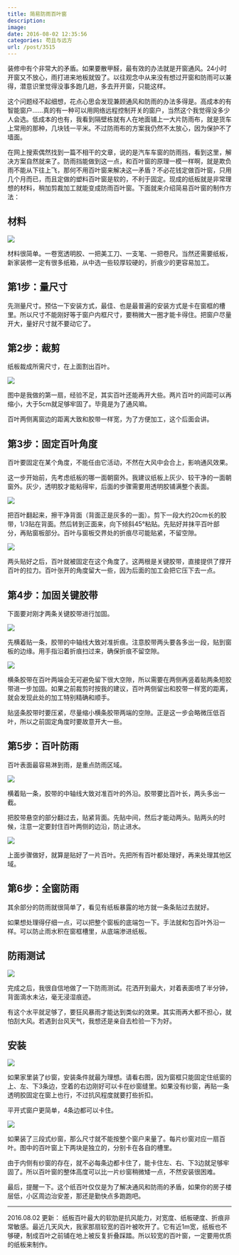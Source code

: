 ```yaml
---
title: 简易防雨百叶窗
description: 
image: 
date: 2016-08-02 12:35:56
categories: 苟且与远方
url: /post/3515
---
```


装修中有个非常大的矛盾。如果要散甲醛，最有效的办法就是开窗通风。24小时开窗又不放心，雨打进来地板就毁了。以往观念中从来没有想过开窗和防雨可以兼得，潜意识里觉得没事多跑几趟，多去开开窗，只能这样。

这个问题经不起细想，花点心思会发现兼顾通风和防雨的办法多得是。高成本的有智能窗户……真的有一种可以用网络远程控制开关的窗户，当然这个我觉得没多少人会选。低成本的也有，我看到隔壁栋就有人在地面铺上一大片防雨布，就是货车上常用的那种，几块钱一平米。不过防雨布的方案我仍然不太放心，因为保护不了墙面。

在网上搜索偶然找到一篇不相干的文章，说的是汽车车窗的防雨挡，看到这里，解决方案自然就来了。防雨挡能做到这一点，和百叶窗的原理一模一样啊，就是欺负雨不能从下往上飞，那何不用百叶窗来解决这一矛盾？不必花钱定做百叶窗，只用几个月而已，而且定做的塑料百叶窗是软的，不利于固定。现成的纸板就是非常理想的材料，稍加剪裁加工就能变成防雨百叶窗。下面就来介绍简易百叶窗的制作方法：

## 材料

![](https://storage.fleek-internal.com/0a3a8890-e65e-47ce-93d7-0442b9209d38-bucket/blog/posts/2016-07/07-30/1.jpg)

材料很简单。一卷宽透明胶、一把美工刀、一支笔、一把卷尺。当然还需要纸板，新家装修一定有很多纸箱，从中选一些较厚较硬的，折痕少的更容易加工。

## 第1步：量尺寸

先测量尺寸。预估一下安装方式，最佳、也是最普遍的安装方式是卡在窗框的槽里。所以尺寸不能刚好等于窗户内框尺寸，要稍微大一圈才能卡得住。把窗户尽量开大，量好尺寸就不要动它了。

## 第2步：裁剪

纸板裁成所需尺寸，在上面割出百叶。

![](https://storage.fleek-internal.com/0a3a8890-e65e-47ce-93d7-0442b9209d38-bucket/blog/posts/2016-07/07-30/2.jpg)

图中是我做的第一扇，经验不足，其实百叶还能再开大些。两片百叶的间距可以再缩小，大于5cm就足够牢固了。毕竟是为了通风嘛。

百叶两侧离窗边的距离大致和胶带一样宽，为了方便加工，这个后面会讲。

## 第3步：固定百叶角度

百叶要固定在某个角度，不能任由它活动，不然在大风中会合上，影响通风效果。

这一步开始前，先考虑纸板的哪一面朝窗外。我建议纸板上灰少、较干净的一面朝窗外。灰少，透明胶才能粘得牢，后面的步骤需要用透明胶铺满整个表面。

![](https://storage.fleek-internal.com/0a3a8890-e65e-47ce-93d7-0442b9209d38-bucket/blog/posts/2016-07/07-30/3.jpg)

把百叶翻起来，擦干净背面（背面正是灰多的一面）。剪下一段大约20cm长的胶带，1/3贴在背面。然后转到正面来，向下倾斜45°粘贴。先贴好并抹平百叶部分，再贴窗板部分。百叶与窗板交界处的折痕尽可能贴紧，不留空隙。

![](https://storage.fleek-internal.com/0a3a8890-e65e-47ce-93d7-0442b9209d38-bucket/blog/posts/2016-07/07-30/4.jpg)

两头贴好之后，百叶就被固定在这个角度了。这两根是关键胶带，直接提供了撑开百叶的拉力。百叶张开的角度留大一些，因为后面的加工会把它压下去一点。

## 第4步：加固关键胶带

下面要对刚才两条关键胶带进行加固。

![](https://storage.fleek-internal.com/0a3a8890-e65e-47ce-93d7-0442b9209d38-bucket/blog/posts/2016-07/07-30/5.jpg)

先横着贴一条，胶带的中轴线大致对准折痕。注意胶带两头要各多出一段，贴到窗板的边缘。用手指沿着折痕扫过来，确保折痕不留空隙。

![](https://storage.fleek-internal.com/0a3a8890-e65e-47ce-93d7-0442b9209d38-bucket/blog/posts/2016-07/07-30/6.jpg)

横条胶带在百叶两端会无可避免留下很大空隙，所以需要在两侧再竖着贴两条短胶带进一步加固。如果之前裁剪时按我的建议，百叶两侧留出和胶带一样宽的距离，就会发现此处的加工特别精确和顺手。

贴竖条胶带时要压紧，尽量缩小横条胶带两端的空隙。正是这一步会略微压低百叶，所以之前固定角度时要故意开大一些。

## 第5步：百叶防雨

百叶表面最容易淋到雨，是重点防雨区域。

![](https://storage.fleek-internal.com/0a3a8890-e65e-47ce-93d7-0442b9209d38-bucket/blog/posts/2016-07/07-30/7.jpg)

横着贴一条，胶带的中轴线大致对准百叶的外沿。胶带要比百叶长，两头多出一截。

把胶带悬空的部分翻过去，贴紧背面。先贴中间，然后才能动两头。贴两头的时候，注意一定要封住百叶两侧的边沿，防止进水。

![](https://storage.fleek-internal.com/0a3a8890-e65e-47ce-93d7-0442b9209d38-bucket/blog/posts/2016-07/07-30/8.jpg)

上面步骤做好，就算是贴好了一片百叶。先把所有百叶都处理好，再来处理其他区域。

## 第6步：全窗防雨

其余部分的防雨就很简单了，看见有纸板暴露的地方就一条条贴过去就好。

如果想处理得仔细一点，可以把整个窗板的底端包一下。手法就和包百叶外沿一样。可以防止雨水积在窗框槽里，从底端渗进纸板。

## 防雨测试

![](https://storage.fleek-internal.com/0a3a8890-e65e-47ce-93d7-0442b9209d38-bucket/blog/posts/2016-07/07-30/9.jpg)

完成之后，我很自信地做了一下防雨测试。花洒开到最大，对着表面喷了半分钟，背面滴水未沾，毫无浸湿痕迹。

有这个水平就足够了，要狂风暴雨才能达到类似的效果。其实雨再大都不担心，就怕刮大风。若遇到台风天气，我想还是亲自去检验一下为好。

## 安装

![](https://storage.fleek-internal.com/0a3a8890-e65e-47ce-93d7-0442b9209d38-bucket/blog/posts/2016-07/07-30/10.jpg)

如果家里装了纱窗，安装条件就最为理想。请看右图，因为窗框只能固定住纸窗的上、左、下3条边，空着的右边刚好可以卡在纱窗缝里。如果没有纱窗，再贴一条透明胶固定在窗上也行，不过抗风程度就要打些折扣。

平开式窗户更简单，4条边都可以卡住。

![](https://storage.fleek-internal.com/0a3a8890-e65e-47ce-93d7-0442b9209d38-bucket/blog/posts/2016-07/07-30/11.jpg)

如果装了三段式纱窗，那么尺寸就不能按整个窗户来量了。每片纱窗对应一扇百叶。图中的百叶窗上下两块是独立的，分别卡在各自的槽里。

由于内侧有纱窗的存在，就不必每条边都卡住了，能卡住左、右、下3边就足够牢固了。所以百叶窗的整体高度可以比一片纱窗稍微矮一点，不然安装很困难。

最后，提醒一下。这个纸百叶仅仅是为了解决通风和防雨的矛盾，如果你的房子楼层低，小区周边治安差，那还是勤快点多跑跑吧。

- - - - -

2016.08.02 更新：
纸板百叶最大的软肋是抗风能力，对宽度、纸板硬度、折痕非常敏感。最近几天风大，我家那扇较宽的百叶被吹开了。它有近1m宽，纸板也不够硬，制成百叶之前铺在地上被反复折叠踩踏。所以较宽的百叶窗，一定要用优质的纸板来制作。